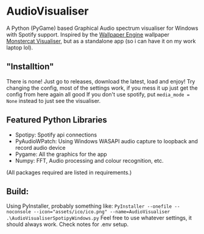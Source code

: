 # AudioVisualiser
A Python (PyGame) based Graphical Audio spectrum visualiser for Windows with Spotify support. Inspired by the [Wallpaper Engine](https://www.wallpaperengine.io/en) wallpaper [Monstercat Visualiser](https://steamcommunity.com/sharedfiles/filedetails/?id=1278092907), but as a standalone app (so i can have it on my work laptop lol). 

## "Installtion"
There is none! Just go to releases, download the latest, load and enjoy!
Try changing the config, most of the settings work, if you mess it up just get the config from here again all good
If you don't use spotify, put `media_mode = None` instead to just see the visualiser.

## Featured Python Libraries
- Spotipy: Spotify api connections
- PyAudioWPatch: Using Windows WASAPI audio capture to loopback and record audio device
- Pygame: All the graphics for the app
- Numpy: FFT, Audio processing and colour recognition, etc.

(All packages required are listed in requirements.)

## Build: 
Using PyInstaller, probably something like:
`PyInstaller --onefile --noconsole --icon="assets/ico/ico.png" --name=AudioVisualiser .\AudioVisualiserSpotipyWindows.py`
Feel free to use whatever settings, it should always work. Check notes for .env setup.